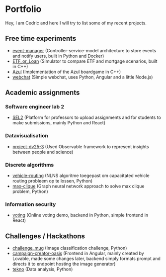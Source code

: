 # Portfolio

Hey, I am Cedric and here I will try to list some of my recent projects.

## Free time experiments
- [event-manager](https://github.com/JibrilExe/event-manager)  (Controller-service-model architecture to store events and notify users, built in Python and Docker)
- [ETF_or_Loan](https://github.com/JibrilExe/ETF_or_Loan)  (Simulator to compare ETF and mortgage scenarios, built in C++)
- [Azul](https://github.com/JibrilExe/Azul)  (Implementation of the Azul boardgame in C++)
- [webchat](https://github.com/JibrilExe/webchat)  (Simple webchat, uses Python, Angular and a little Node.js)

## Academic assignments

### Software engineer lab 2

- [SEL2](https://github.com/SELab-2/UGent-3)  (Platform for professors to upload assignments and for students to make submissions, mainly Python and React)       

### Datavisualisation
- [project-dv25-3](https://github.com/Datavisualiatie-UGent/project-dv25-3)  (Used Observable framework to represent insights between people and science)

### Discrete algorithms
- [vehicle-routing](https://github.com/JibrilExe/vehicle-routing)  (NLNS algoritme toegepast om capacitated vehicle routing probleem op te lossen, Python)
- [max-clique](https://github.com/JibrilExe/max-clique)  (Graph neural network approach to solve max clique problem, Python)

### Information security
- [voting](https://github.com/JibrilExe/voting)  (Online voting demo, backend in Python, simple frontend in React)

## Challenges / Hackathons
- [challenge_mug](https://github.com/JibrilExe/challenge_mug)  (Image classification challenge, Python)
- [campaign-creator-oasis](https://github.com/JibrilExe/campaign-creator-oasis)  (Frontend in Angular, mainly created by Lovable, made some changes later, backend simply formats prompt and directs it to endpoint hosting the image generator)
- [tekno](https://github.com/JibrilExe/tekno)  (Data analysis, Python)
